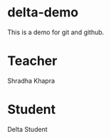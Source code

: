 # delta-demo

This is a demo for git and github.

# Teacher

Shradha Khapra

# Student

Delta Student
